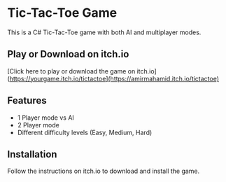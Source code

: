 # Tic-Tac-Toe Game

This is a C# Tic-Tac-Toe game with both AI and multiplayer modes.

## Play or Download on itch.io

[Click here to play or download the game on itch.io](https://yourgame.itch.io/tictactoe](https://amirmahamid.itch.io/tictactoe)

## Features
- 1 Player mode vs AI
- 2 Player mode
- Different difficulty levels (Easy, Medium, Hard)

## Installation
Follow the instructions on itch.io to download and install the game.
